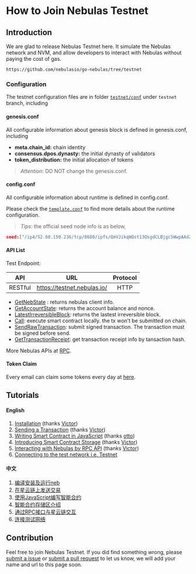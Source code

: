 # How to Join Nebulas Testnet

## Introduction

We are glad to release Nebulas Testnet here. It simulate the Nebulas network and NVM, and allow developers to interact with Nebulas without paying the cost of gas.

```
https://github.com/nebulasio/go-nebulas/tree/testnet
```

### Configuration

The testnet configuration files are in folder [`testnet/conf`](https://github.com/nebulasio/go-nebulas/tree/testnet/testnet/conf) under `testnet` branch, including

#### genesis.conf

All configurable information about genesis block is defined in genesis.conf, including

- **meta.chain_id:** chain identity
- **consensus.dpos.dynasty:** the initial dynasty of validators
- **token_distribution:** the initial allocation of tokens

> *Attention*: DO NOT change the genesis.conf.

#### config.conf

All configurable information about runtime is defined in config.conf.

Please check the [`template.conf`](resources/conf/template.conf) to find more details about the runtime configuration.

> *Tips*: the official seed node info is as below,

``` json
seed:["/ip4/52.60.150.236/tcp/8680/ipfs/QmVJikqWQst13QsgdCLBjgcSWwpAAdZjoExGdvK3r2CNhv"]
```

#### API List

Test Endpoint:

| API | URL | Protocol |
|-------|:------------:|:------------:|
| RESTful | https://testnet.nebulas.io/ | HTTP |

- [GetNebState](https://github.com/nebulasio/wiki/blob/master/rpc.md#getnebstate) : returns nebulas client info.
- [GetAccountState](https://github.com/nebulasio/wiki/blob/master/rpc.md#getaccountstate): returns the account balance and nonce.
- [LatestIrreversibleBlock](https://github.com/nebulasio/wiki/blob/master/rpc.md#latestirreversibleblock): returns the lastest irreversible block.
- [Call](https://github.com/nebulasio/wiki/blob/master/rpc.md#call): execute smart contract locally. the tx won't be submitted on chain.
- [SendRawTransaction](https://github.com/nebulasio/wiki/blob/master/rpc.md#sendrawtransaction): submit signed transaction. The transaction must be signed before send.
- [GetTransactionReceipt](https://github.com/nebulasio/wiki/blob/master/rpc.md#gettransactionreceipt): get transaction receipt info by tansaction hash.

More Nebulas APIs at [RPC](https://github.com/nebulasio/wiki/blob/master/rpc.md).

#### Token Claim

Every email can claim some tokens every day at [here](https://testnet.nebulas.io/claim).

## Tutorials

#### English

1. [Installation](https://github.com/nebulasio/wiki/blob/master/tutorials/%5BEnglish%5D%20Nebulas%20101%20-%2001%20Installation.md) (thanks [Victor](https://github.com/victorychain))
2. [Sending a Transaction](https://github.com/nebulasio/wiki/blob/master/tutorials/%5BEnglish%5D%20Nebulas%20101%20-%2002%20Transaction.md) (thanks [Victor](https://github.com/victorychain))
3. [Writing Smart Contract in JavaScript](https://github.com/nebulasio/wiki/blob/master/tutorials/%5BEnglish%5D%20Nebulas%20101%20-%2003%20Smart%20Contracts%20JavaScript.md) (thanks [otto](https://github.com/ottokafka))
4. [Introducing Smart Contract Storage](https://github.com/nebulasio/wiki/blob/master/tutorials/%5BEnglish%5D%20Nebulas%20101%20-%2004%20Smart%20Contract%20Storage.md) (thanks [Victor](https://github.com/victorychain))
5. [Interacting with Nebulas by RPC API](https://github.com/nebulasio/wiki/blob/master/tutorials/%5BEnglish%5D%20Nebulas%20101%20-%2005%20Interacting%20with%20Nebulas%20by%20RPC%20API.md) (thanks [Victor](https://github.com/victorychain))
6. [Connecting to the test network i.e. Testnet](https://github.com/nebulasio/wiki/blob/master/tutorials/%5BEnglish%5D%20Nebulas%20101%20-%2006%20Testnet.md)

#### 中文

1. [编译安装及运行neb](https://github.com/nebulasio/wiki/blob/master/tutorials/%5B中文%5D%20Nebulas%20101%20-%2001%20编译安装.md)
2. [在星云链上发送交易](https://github.com/nebulasio/wiki/blob/master/tutorials/%5B中文%5D%20Nebulas%20101%20-%2002%20发送交易.md)
3. [使用JavaScript编写智能合约](https://github.com/nebulasio/wiki/blob/master/tutorials/%5B中文%5D%20Nebulas%20101%20-%2003%20编写智能合约.md)
4. [智能合约存储区介绍](https://github.com/nebulasio/wiki/blob/master/tutorials/%5B中文%5D%20Nebulas%20101%20-%2004%20智能合约存储区.md)
5. [通过RPC接口与星云链交互](https://github.com/nebulasio/wiki/blob/master/tutorials/%5B中文%5D%20Nebulas%20101%20-%2005%20通过RPC接口与星云链交互.md)
6. [连接测试网络](https://github.com/nebulasio/wiki/blob/master/tutorials/%5B中文%5D%20Nebulas%20101%20-%2006%20测试网络.md)

## Contribution

Feel free to join Nebulas Testnet. If you did find something wrong, please [submit a issue](https://github.com/nebulasio/go-nebulas/issues/new) or [submit a pull request](https://github.com/nebulasio/go-nebulas/pulls) to let us know, we will add your name and url to this page soon.
